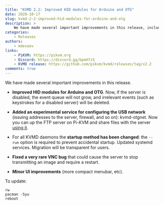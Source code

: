 ```yaml
---
title: "KVMD 2.2: Improved HID modules for Arduino and OTG"
date: 2020-10-17
slug: kvmd-2-2-improved-hid-modules-for-arduino-and-otg
description: >
    We have made several important improvements in this release, including better HID modules for Arduino and OTG
categories:
    - Releases
authors:
    - mdevaev
links:
    - PiKVM: https://pikvm.org
    - Discord: https://discord.gg/bpmXfz5
    - KVMD release: https://github.com/pikvm/kvmd/releases/tag/v2.2
comments: true
---
```


We have made several important improvements in this release.

<!-- more -->

* **Improved HID modules for Arduino and OTG**. Now, if the server is disabled, the event queue will not grow, and irrelevant events (such as keystrokes for a disabled server) will be deleted. 

* **Added an experimental service for configuring the USB network** (issuing addresses to the server, firewall, and so on): kvmd-otgnet. Now you can up the FTP server on Pi-KVM and share files with the server [using it](https://docs.pikvm.org/usb_ethernet/).

* For all KVMD daemons the **startup method has been changed**: the `--run` option is required to prevent accidental startup. Updated systemd services. Migration will be transparent for users.

* **Fixed a very rare VNC bug** that could cause the server to stop transmitting an image and require a restart.

* **Minor UI improvements** (more compact menubar, etc).

To update:

```console
rw
pacman -Syu
reboot
```